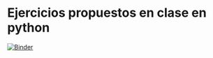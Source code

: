 Ejercicios propuestos en clase en python
========================================

[![Binder](https://mybinder.org/badge_logo.svg)](https://mybinder.org/v2/gh/JoseMontanaC/Metodos_Computacionales//tree/master/Repaso_Ejercicios?urlpath=lab)

